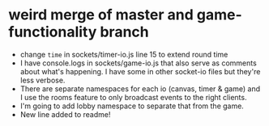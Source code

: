 # weird merge of master and game-functionality branch
* change `time` in sockets/timer-io.js line 15 to extend round time
* I have console.logs in sockets/game-io.js that also serve as comments about what's happening.  I have some in other socket-io files but they're less verbose.
* There are separate namespaces for each io (canvas, timer & game) and I use the rooms feature to only broadcast events to the right clients.
* I'm going to add lobby namespace to separate that from the game.
* New line added to readme!
